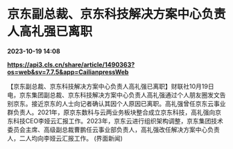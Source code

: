 # 京东副总裁、京东科技解决方案中心负责人高礼强已离职

**2023-10-19 14:08**

**https://api3.cls.cn/share/article/1490363?os=web&sv=7.7.5&app=CailianpressWeb**

【京东副总裁、京东科技解决方案中心负责人高礼强已离职】财联社10月19日电，京东集团副总裁、京东科技解决方案中心负责人高礼强通过个人朋友圈发文告别京东。接近京东的人士向记者确认其因个人原因已离职。高礼强曾任京东云事业群负责人。2021年，原京东数科与云两业务板块整合成立京东科技，高礼强向京东科技CEO李娅云汇报工作。2023年，京东云进行组织架构调整，京东集团技术委员会主席、高级副总裁曹鹏任云事业部负责人，高礼强改任解决方案中心负责人，二人均向李娅云汇报工作。 (界面新闻)